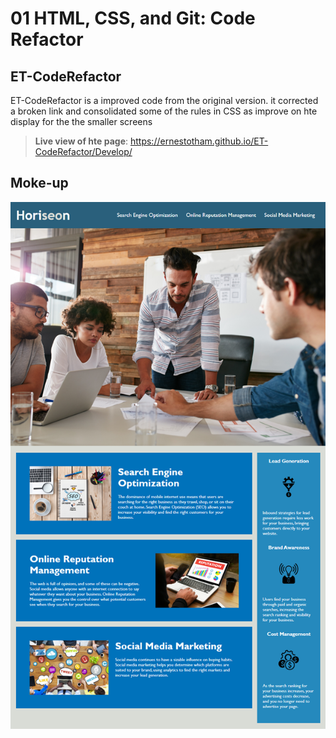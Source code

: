 # 01 HTML, CSS, and Git: Code Refactor

## ET-CodeRefactor

ET-CodeRefactor is a improved code from the original version. it corrected a broken link and consolidated some of the rules in CSS as improve on hte display for the the smaller screens 


> **Live view of hte page**: https://ernestotham.github.io/ET-CodeRefactor/Develop/



## Moke-up
![The Horiseon webpage includes a navigation bar, a header image, and cards with text and images at the bottom of the page.](./Assets/01-html-css-git-homework-demo.png)


